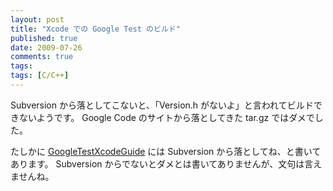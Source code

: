 ```yaml
---
layout: post
title: "Xcode での Google Test のビルド"
published: true
date: 2009-07-26
comments: true
tags:
tags: [C/C++]
---
```


Subversion から落としてこないと、「Version.h がないよ」と言われてビルドできないようです。
Google Code のサイトから落としてきた tar.gz ではダメでした。

たしかに [GoogleTestXcodeGuide](http://code.google.com/p/googletest/wiki/GoogleTestXcodeGuide) には Subversion から落としてね、と書いてあります。
Subversion からでないとダメとは書いてありませんが、文句は言えませんね。
